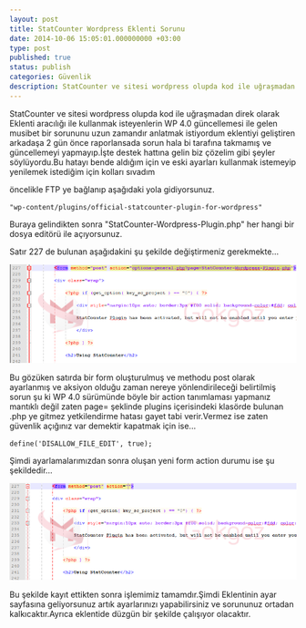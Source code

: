 ```yaml
---
layout: post
title: StatCounter Wordpress Eklenti Sorunu
date: 2014-10-06 15:05:01.000000000 +03:00
type: post
published: true
status: publish
categories: Güvenlik
description: StatCounter ve sitesi wordpress olupda kod ile uğraşmadan direk olarak Eklenti aracılığı ile kullanmak isteyenlerin WP 4.0 güncellemesi
---
```

StatCounter ve sitesi wordpress olupda kod ile uğraşmadan direk olarak Eklenti aracılığı ile kullanmak isteyenlerin WP 4.0 güncellemesi ile gelen musibet bir sorununu uzun zamandır anlatmak istiyordum eklentiyi geliştiren arkadaşa 2 gün önce raporlansada sorun hala bi tarafına takmamış ve güncellemeyi yapmayıp.İşte destek hattına gelin biz çözelim gibi şeyler söylüyordu.Bu hatayı bende aldığım için ve eski ayarları kullanmak istemeyip yenilemek istediğim için kolları sıvadım

öncelikle FTP ye bağlanıp aşağıdaki yola gidiyorsunuz.

    "wp-content/plugins/official-statcounter-plugin-for-wordpress"

Buraya gelindikten sonra "StatCounter-Wordpress-Plugin.php" her hangi bir dosya editörü ile açıyorsunuz.

Satır 227 de bulunan aşağıdakini şu şekilde değiştirmeniz gerekmekte...

![statcounterwppluginerror1](/assets/statcounterwppluginerror1.png)

Bu gözüken satırda bir form oluşturulmuş ve methodu post olarak ayarlanmış ve aksiyon olduğu zaman nereye yönlendirileceği belirtilmiş sorun şu ki WP 4.0 sürümünde böyle bir action tanımlaması yapmanız mantıklı değil zaten page= şeklinde plugins içerisindeki klasörde bulunan .php ye gitmez yetkilendirme hatası gayet tabi verir.Vermez ise zaten güvenlik açığınız var demektir kapatmak için ise...

    define('DISALLOW_FILE_EDIT', true);

Şimdi ayarlamalarımızdan sonra oluşan yeni form action durumu ise şu şekildedir...

![statcounterwppluginerror2](/assets/statcounterwppluginerror2.png)

Bu şekilde kayıt ettikten sonra işlemimiz tamamdır.Şimdi Eklentinin ayar sayfasına geliyorsunuz artık ayarlarınızı yapabilirsiniz ve sorununuz ortadan kalkıcaktır.Ayrıca eklentide düzgün bir şekilde çalışıyor olacaktır.
